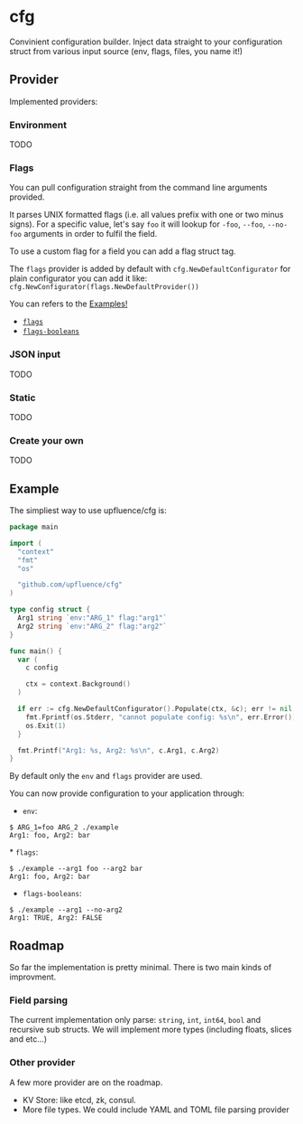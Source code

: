 # cfg

Convinient configuration builder. Inject data straight to your
configuration struct from various input source (env, flags, files, you
name it!)

## Provider

Implemented providers:

### Environment

TODO

### Flags

You can pull configuration straight from the command line arguments provided.

It parses UNIX formatted flags (i.e. all values prefix with one or two minus signs). 
For a specific value, let's say `foo` it will lookup for
 `-foo`, `--foo`, `--no-foo` arguments in order to fulfil the field.

To use a custom flag for a field you can add a flag struct tag.

The `flags` provider is added by default with `cfg.NewDefaultConfigurator`
for plain configurator you can add it like: 
`cfg.NewConfigurator(flags.NewDefaultProvider())`

You can refers to the [Examples!](#Example)
  * <a href="#flags-session">`flags`</a>
  * <a href="#flags-booleans">`flags-booleans`</a>

### JSON input

TODO

### Static

TODO

### Create your own

TODO


## Example

The simpliest way to use upfluence/cfg is:

```go
package main

import (
  "context"
  "fmt"
  "os"

  "github.com/upfluence/cfg"
)

type config struct {
  Arg1 string `env:"ARG_1" flag:"arg1"`
  Arg2 string `env:"ARG_2" flag:"arg2"`
}

func main() {
  var (
    c config

    ctx = context.Background()
  )

  if err := cfg.NewDefaultConfigurator().Populate(ctx, &c); err != nil {
    fmt.Fprintf(os.Stderr, "cannot populate config: %s\n", err.Error())
    os.Exit(1)
  }

  fmt.Printf("Arg1: %s, Arg2: %s\n", c.Arg1, c.Arg2)
}
```

By default only the `env` and `flags` provider are used.

You can now provide configuration to your application through:

* `env`:

```
$ ARG_1=foo ARG_2 ./example
Arg1: foo, Arg2: bar
```

<a id="flags-session">* `flags`:</a>


```
$ ./example --arg1 foo --arg2 bar
Arg1: foo, Arg2: bar
```

<a id="flags-booleans"/>

* `flags-booleans`:

```
$ ./example --arg1 --no-arg2
Arg1: TRUE, Arg2: FALSE
```


## Roadmap

So far the implementation is pretty minimal. There is two main
kinds of improvment.

### Field parsing

The current implementation only parse: `string`, `int`, `int64`, `bool`
and recursive sub structs. We will implement more types (including floats,
slices and etc...)

### Other provider

A few more provider are on the roadmap.

* KV Store: like etcd, zk, consul.
* More file types. We could include YAML and TOML file parsing provider
